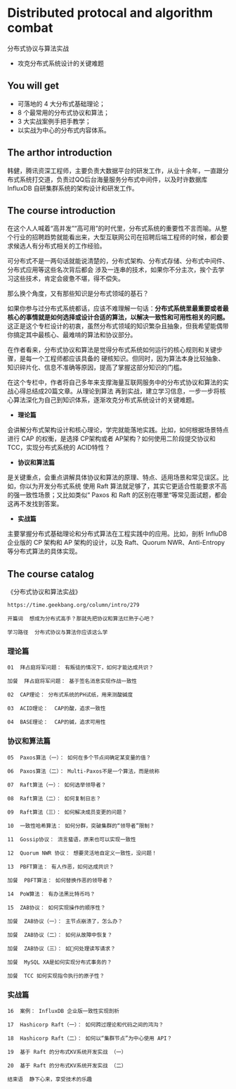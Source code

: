 #  Distributed protocal and algorithm combat

分布式协议与算法实战

+ 攻克分布式系统设计的关键难题

## You will get

+ 可落地的 4 大分布式基础理论；
+ 8 个最常用的分布式协议和算法；
+ 3 大实战案例手把手教学；
+ 以实战为中心的分布式内容体系。

## The arthor introduction

韩健，腾讯资深工程师，主要负责大数据平台的研发工作，从业十余年，一直跟分布式系统打交道，负责过QQ后台海量服务分布式中间件，以及时许数据库 InfluxDB 自研集群系统的架构设计和研发工作。

## The course introduction

在这个人人喊着“高并发”“高可用”的时代里，分布式系统的重要性不言而喻。从整个行业的招聘趋势就能看出来，大型互联网公司在招聘后端工程师的时候，都会要求候选人有分布式相关的工作经验。

可分布式不是一两句话就能说清楚的，分布式架构、分布式存储、分布式中间件、分布式应用等这些名次背后都会 涉及一连串的技术，如果你不分主次，挨个去学习这些技术，肯定会疲惫不堪，得不偿失。

那么换个角度，又有那些知识是分布式领域的基石？

如果你参与过分布式系统都话，应该不难理解一句话：**分布式系统里最重要或者最核心的事情就是如何选择或设计合适的算法，以解决一致性和可用性相关的问题。** 这正是这个专栏设计的初衷，虽然分布式领域的知识繁杂且抽象，但我希望能偶带你搞定其中最核心、最难啃的算法和协议部分。

在作者看来，分布式协议和算法是觉得分布式系统如何运行的核心规则和关键步骤，是每一个工程师都应该具备的 硬核知识。但同时，因为算法本身比较抽象、知识碎片化、信息不准确等原因，提高了掌握这部分知识的门槛。

在这个专栏中，作者将自己多年来支撑海量互联网服务中的分布式协议和算法的实战心得总结成20篇文章。从理论到算法 再到实战，建立学习信息，一步一步将核心算法深化为自己到知识体系，逐渐攻克分布式系统设计的关键难题。

+ **理论篇**

会讲解分布式架构设计和核心理论，学完就能落地实践。比如，如何根据场景特点进行 CAP 的权衡，是选择 CP架构或者 AP架构？如何使用二阶段提交协议和 TCC，实现分布式系统的 ACID特性？

+ **协议和算法篇**

是关键重点，会重点讲解具体协议和算法的原理、特点、适用场景和常见误区。比如，你以为开发分布式系统 使用 Raft 算法就足够了，其实它更适合性能要求不高的强一致性场景；又比如类似“ Paxos 和 Raft 的区别在哪里“等常见面试题，都会这再不发找到答案。

+ **实战篇**

主要掌握分布式基础理论和分布式算法在工程实践中的应用。比如，剖析 InfluDB 企业版的 CP 架构和 AP 架构的设计，以及 Raft、Quorum NWR、Anti-Entropy 等分布式算法的具体实现。

## The course catalog

《分布式协议和算法实战》

```
https://time.geekbang.org/column/intro/279
```

```
开篇词  想成为分布式高手？那就先把协议和算法烂熟于心吧？

学习路径  分布式协议与算法你应该这么学

```

### 理论篇
```
01  拜占庭将军问题： 有叛徒的情况下，如何才能达成共识？

加餐  拜占庭将军问题： 基于签名消息实现作战一致性

02  CAP理论： 分布式系统的PH试纸，用来测酸碱度

03  ACID理论：  CAP的酸，追求一致性

04  BASE理论：  CAP的碱，追求可用性

```

### 协议和算法篇
```
05  Paxos算法（一）： 如何在多个节点间确定某变量的值？

06  Paxos算法（二）： Multi-Paxos不是一个算法，而是统称

07  Raft算法（一）： 如何选举领导者？

08  Raft算法（二）： 如何复制日志？

09  Raft算法（三）： 如何解决成员变更的问题？

10  一致性哈希算法： 如何分群，突破集群的“领导者”限制？

11  Gossip协议： 流言蜚语，原来也可以实现一致性

12  Quorum NWR 协议： 想要灵活地自定义一致性，没问题！

13  PBFT算法： 有人作恶，如何达成共识？

加餐  PBFT算法： 如何替换作恶的领导者？

14  PoW算法： 有办法黑比特币吗？

15  ZAB协议： 如何实现操作的顺序性？

加餐  ZAB协议（一）： 主节点崩溃了，怎么办？

加餐  ZAB协议（二）： 如何从故障中恢复？

加餐  ZAB协议（三）： 如何处理读写请求？

加餐  MySQL XA是如何实现分布式事务的？

加餐  TCC 如何实现指令执行的原子性？

```

### 实战篇
```
16  案例： InfluxDB 企业版一致性实现剖析

17  Hashicorp Raft（一）： 如何跨过理论和代码之间的鸿沟？

18  Hashicorp Raft（二）： 如何以“集群节点”为中心使用 API？

19  基于 Raft 的分布式KV系统开发实战 （一）

20  基于 Raft 的分布式KV系统开发实战 （二）

结束语  静下心来，享受技术的乐趣

```



